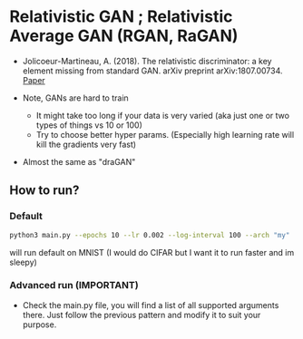 # Relativistic GAN ; Relativistic Average GAN (RGAN, RaGAN)

- Jolicoeur-Martineau, A. (2018). The relativistic discriminator: a key element missing from standard GAN. arXiv preprint arXiv:1807.00734. 
[Paper]( https://arxiv.org/abs/1807.00734 )
- Note, GANs are hard to train
    - It might take too long if your data is very varied (aka just one or two types of things vs 10 or 100)
    - Try to choose better hyper params. (Especially high learning rate will kill the gradients very fast)

- Almost the same as "draGAN"

## How to run?

### Default
```bash
python3 main.py --epochs 10 --lr 0.002 --log-interval 100 --arch "my"
```
will run default  on MNIST (I would do CIFAR but I want it to run faster and im sleepy)

### Advanced run (IMPORTANT)

- Check the main.py file, you will find a list of all supported arguments there. Just follow the previous pattern and modify it to suit your purpose.
